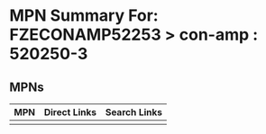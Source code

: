 



# MPN Summary For: FZECONAMP52253 > con-amp : 520250-3

## MPNs
  

|MPN|Direct Links|Search Links|
| :--- | :--- | :--- |
||||
